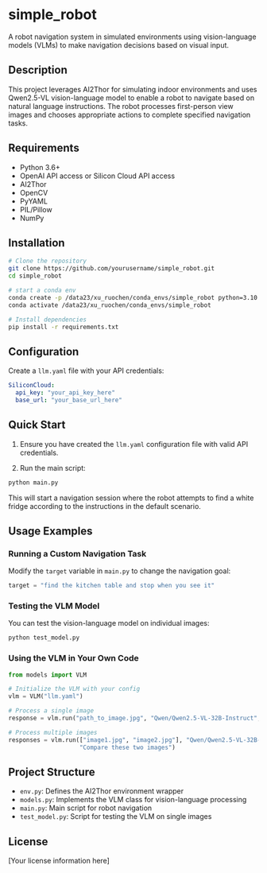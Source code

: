 # simple_robot

A robot navigation system in simulated environments using vision-language models (VLMs) to make navigation decisions based on visual input.

## Description

This project leverages AI2Thor for simulating indoor environments and uses Qwen2.5-VL vision-language model to enable a robot to navigate based on natural language instructions. The robot processes first-person view images and chooses appropriate actions to complete specified navigation tasks.

## Requirements

- Python 3.6+
- OpenAI API access or Silicon Cloud API access
- AI2Thor
- OpenCV
- PyYAML
- PIL/Pillow
- NumPy

## Installation

```bash
# Clone the repository
git clone https://github.com/yourusername/simple_robot.git
cd simple_robot

# start a conda env
conda create -p /data23/xu_ruochen/conda_envs/simple_robot python=3.10 -y
conda activate /data23/xu_ruochen/conda_envs/simple_robot

# Install dependencies
pip install -r requirements.txt
```

## Configuration

Create a `llm.yaml` file with your API credentials:

```yaml
SiliconCloud:
  api_key: "your_api_key_here"
  base_url: "your_base_url_here"
```

## Quick Start

1. Ensure you have created the `llm.yaml` configuration file with valid API credentials.

2. Run the main script:
```bash
python main.py
```

This will start a navigation session where the robot attempts to find a white fridge according to the instructions in the default scenario.

## Usage Examples

### Running a Custom Navigation Task

Modify the `target` variable in `main.py` to change the navigation goal:

```python
target = "find the kitchen table and stop when you see it"
```

### Testing the VLM Model

You can test the vision-language model on individual images:

```bash
python test_model.py
```

### Using the VLM in Your Own Code

```python
from models import VLM

# Initialize the VLM with your config
vlm = VLM("llm.yaml")

# Process a single image
response = vlm.run("path_to_image.jpg", "Qwen/Qwen2.5-VL-32B-Instruct", "Describe what you see")

# Process multiple images
responses = vlm.run(["image1.jpg", "image2.jpg"], "Qwen/Qwen2.5-VL-32B-Instruct", 
                    "Compare these two images")
```

## Project Structure

- `env.py`: Defines the AI2Thor environment wrapper
- `models.py`: Implements the VLM class for vision-language processing
- `main.py`: Main script for robot navigation
- `test_model.py`: Script for testing the VLM on single images

## License

[Your license information here]
